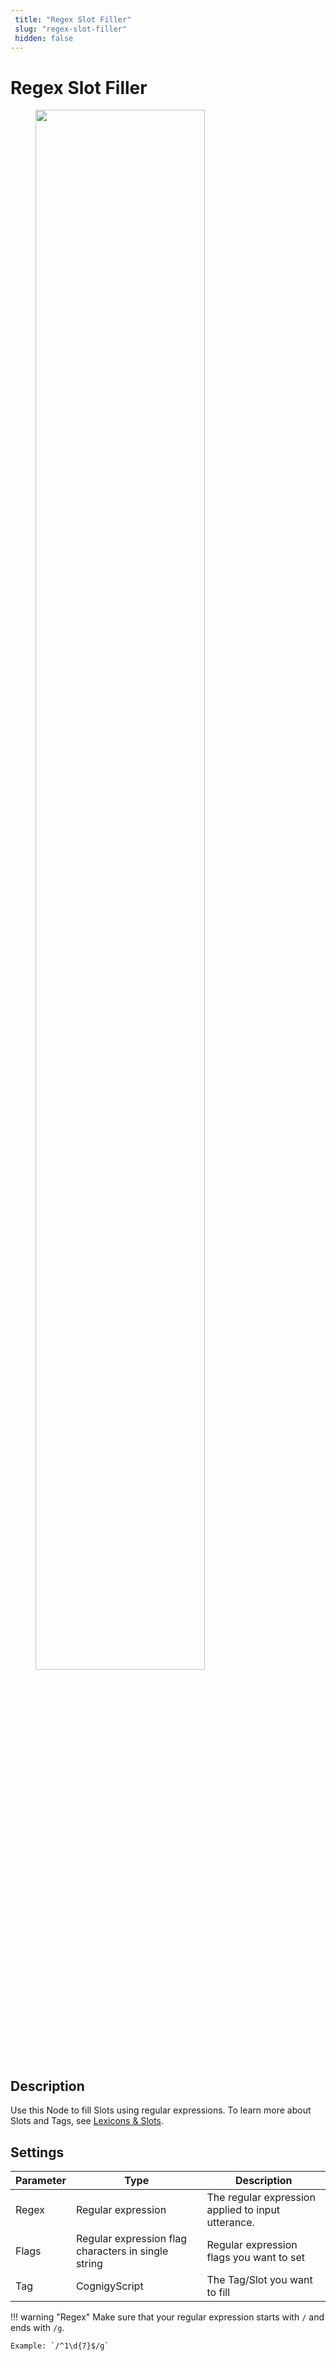 ```yaml
---
 title: "Regex Slot Filler" 
 slug: "regex-slot-filler" 
 hidden: false 
---
```

# Regex Slot Filler

<figure>
  <img class="image-center" src="../../../../../_assets/ai/build/node-reference/ai/regex-slot-filler.png" width="80%" />
</figure>

## Description

Use this Node to fill Slots using regular expressions. To learn more about Slots and Tags, see [Lexicons & Slots](../../../empower/nlu/slots-and-lexicons/lexicons.md).

## Settings

| Parameter | Type                                                | Description                                        |
|-----------|-----------------------------------------------------|----------------------------------------------------|
| Regex     | Regular expression                                  | The regular expression applied to input utterance. |
| Flags     | Regular expression flag characters in single string | Regular expression flags you want to set           |
| Tag       | CognigyScript                                       | The Tag/Slot you want to fill                      |

!!! warning "Regex"
    Make sure that your regular expression starts with `/` and ends with `/g`.
    
    Example: `/^1\d{​​​​7}​​​​$/g`